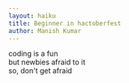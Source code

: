 ```yaml
---
layout: haiku
title: Beginner in hactoberfest
author: Manish Kumar
---
```


coding is a fun<br>
but newbies afraid to it<br>
so, don't get afraid<br>
